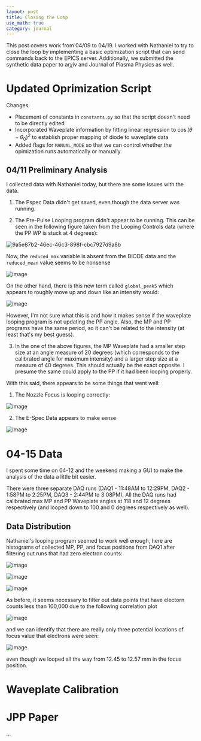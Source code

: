 ```yaml
---
layout: post
title: Closing the Loop
use_math: true
category: journal
---
```


This post covers work from 04/09 to 04/19. I worked with Nathaniel to try to close the loop by implementing a basic optimization script that can send commands back to the EPICS server. Additionally, we submitted the synthetic data paper to ar$\chi$iv and Journal of Plasma Physics as well.

# Updated Oprimization Script
Changes: 
- Placement of constants in  `constants.py` so that the script doesn't need to be directly edited
- Incorporated Waveplate information by fitting linear regression to $\cos(\theta - \theta_0)^2$ to establish proper mapping of diode to waveplate data
- Added flags for `MANUAL_MODE` so that we can control whether the opimization runs automatically or manually.

## 04/11 Preliminary Analysis
I collected data with Nathaniel today, but there are some issues with the data.

1. The Pspec Data didn't get saved, even though the data server was running. 

2. The Pre-Pulse Looping program didn't appear to be running. This can be seen in the following figure taken from the Looping Controls data (where the PP WP is stuck at 4 degrees):
   
![9a5e87b2-46ec-46c3-898f-cbc7927d9a8b](https://github.com/ronak-n-desai/ronak-n-desai.github.io/assets/98538788/ba1f99dc-30e7-40df-9a6d-668e195843b2)

Now, the `reduced_max` variable is absent from the DIODE data and the `reduced_mean` value seems to be nonsense

![image](https://github.com/ronak-n-desai/ronak-n-desai.github.io/assets/98538788/f743e416-69ab-4fea-95d0-d1168c483a8a)

On the other hand, there is this new term called `global_peak5` which appears to roughly move up and down like an intensity would:

![image](https://github.com/ronak-n-desai/ronak-n-desai.github.io/assets/98538788/bef3bfd4-d7ae-41bf-b3f4-3220072cc091)

However, I'm not sure what this is and how it makes sense if the waveplate looping program is not updating the PP angle. Also, the MP and PP programs have the same period, so it can't be related to the intensity (at least that's my best guess).

3. In the one of the above figures, the MP Waveplate had a smaller step size at an angle measure of 20 degrees (which corresponds to the calibrated angle for maximum intensity) and a larger step size at a measure of 40 degrees. This should actually be the exact opposite. I presume the same could apply to the PP if it had been looping properly.

With this said, there appears to be some things that went well:

1. The Nozzle Focus is looping correctly:

![image](https://github.com/ronak-n-desai/ronak-n-desai.github.io/assets/98538788/47cad2e4-969b-46ca-8c00-5eb7ef295e47)

2. The E-Spec Data appears to make sense

![image](https://github.com/ronak-n-desai/ronak-n-desai.github.io/assets/98538788/9d277e61-0c06-4136-a6f4-bcd743a3f4e1)

# 04-15 Data

I spent some time on 04-12 and the weekend making a GUI to make the analysis of the data a little bit easier.

There were three separate DAQ runs (DAQ1 - 11:48AM to 12:29PM, DAQ2 - 1:58PM to 2:25PM, DAQ3 - 2:44PM to 3:08PM). All the DAQ runs had calibrated max MP and PP Waveplate angles at 118 and 12 degrees respectively (and looped down to 100 and 0 degrees respectively as well).

## Data Distribution

Nathaniel's looping program seemed to work well enough, here are histograms of collected MP, PP, and focus positions from DAQ1 after filtering out runs that had zero electron counts:

![image](https://github.com/ronak-n-desai/ronak-n-desai.github.io/assets/98538788/07cd706d-a396-492b-9e51-2b4d2306976f)

![image](https://github.com/ronak-n-desai/ronak-n-desai.github.io/assets/98538788/ee2f79e7-5dae-4698-8257-b4cb5242421b)

![image](https://github.com/ronak-n-desai/ronak-n-desai.github.io/assets/98538788/ce834b5b-9bfd-4ffb-afc7-164803ab51b9)

As before, it seems necessary to filter out data points that have electorn counts less than 100,000 due to the following correlation plot

![image](https://github.com/ronak-n-desai/ronak-n-desai.github.io/assets/98538788/af6951ab-1e81-4f9a-8ccb-1f2c6ec74937)

and we can identify that there are really only three potential locations of focus value that electrons were seen:

![image](https://github.com/ronak-n-desai/ronak-n-desai.github.io/assets/98538788/416d06a9-3573-4a38-9a11-275165d135b0)

even though we looped all the way from 12.45 to 12.57 mm in the focus position.

# Waveplate Calibration






# JPP Paper
...
